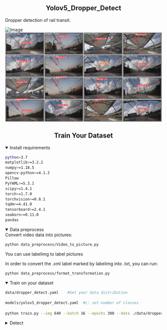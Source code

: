 

## <div align="center">Yolov5_Dropper_Detect</div>
Dropper detection of rail transit.

![Image](https://github.com/geng961/Yolov5_Dropper_Detect/blob/master/runs/detect/exp33/3%20(1).gif)
![Image](https://github.com/geng961/Yolov5_Dropper_Detect/blob/master/runs/train/exp/val_batch0_pred.jpg)





## <div align="center">Train Your Dataset</div>

<details open>
<summary>Install requirements</summary>


<!-- $ sudo apt update && apt install -y libgl1-mesa-glx libsm6 libxext6 libxrender-dev -->

```bash
python=3.7
matplotlib>=3.2.2
numpy>=1.18.5
opencv-python>=4.1.2
Pillow
PyYAML>=5.3.1
scipy>=1.4.1
torch>=1.7.0
torchvision>=0.8.1
tqdm>=4.41.0
tensorboard>=2.4.1
seaborn>=0.11.0
pandas
```

</details>

<details open>
<summary>Data preprocess</summary>
Convert video data into pictures:
<!-- $ sudo apt update && apt install -y libgl1-mesa-glx libsm6 libxext6 libxrender-dev -->

```bash
python data_preprocess/Video_to_picture.py
```

You can use labelimg to label pictures

In order to convert the .xml label marked by labelimg into .txt, you can run:

```bash
python data_preprocess/format_transformation.py
```

</details>



<details open>
<summary>Train on your dataset</summary>

```bash
data/dropper_detect.yaml    #Set your data distribution

models/yolov5_dropper_detect.yaml  #c: set number of classes

python train.py --img 640 --batch 16 --epochs 300 --data ./data/dropper_detect.yaml --cfg ./models/yolov5_dropper_detect.yaml --weights ./weights/yolov5s.pt --device 1 #You can change to a, B and C models. You need to download the pretraining weights yourself.
```





</details>

<details>
<summary>Detect</summary>

```bash
python detect.py --source ./data/images/  --weights ./weights/best.pt --output inference/output/1_img/ --device 1
```



</details>  


